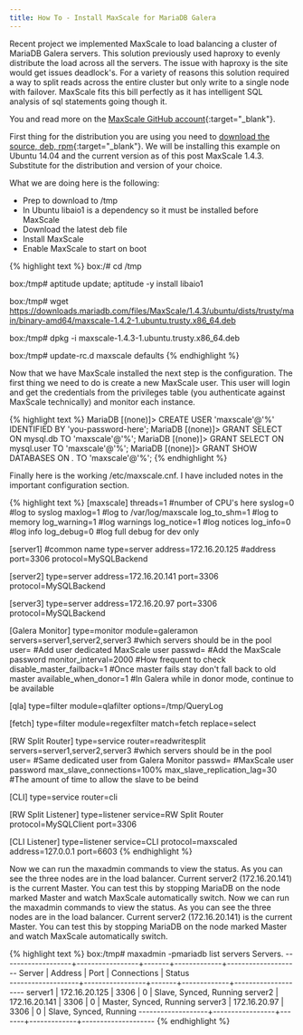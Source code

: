 ```yaml
---
title: How To - Install MaxScale for MariaDB Galera
---
```


Recent project we implemented MaxScale to load balancing a cluster of MariaDB Galera servers. This solution previously used haproxy to evenly distribute the load across all the servers. The issue with haproxy is the site would get issues deadlock's. For a variety of reasons this solution required a way to split reads across the entire cluster but only write to a single node with failover. MaxScale fits this bill perfectly as it has intelligent SQL analysis of sql statements going though it.    

You and read more on the [MaxScale GitHub account](https://github.com/mariadb-corporation/MaxScale/wiki){:target="_blank"}.

First thing for the distribution you are using you need to [download the source, deb, rpm](https://downloads.mariadb.com/files/MaxScale){:target="_blank"}. We will be installing this example on Ubuntu 14.04 and the current version as of this post MaxScale 1.4.3. Substitute for the distribution and version of your choice.

What we are doing here is the following:
* Prep to download to /tmp
* In Ubuntu libaio1 is a dependency so it must be installed before MaxScale
* Download the latest deb file
* Install MaxScale
* Enable MaxScale to start on boot

{% highlight text %}
box:/# cd /tmp

box:/tmp# aptitude update; aptitude -y install libaio1

box:/tmp# wget https://downloads.mariadb.com/files/MaxScale/1.4.3/ubuntu/dists/trusty/main/binary-amd64/maxscale-1.4.2-1.ubuntu.trusty.x86_64.deb

box:/tmp# dpkg -i maxscale-1.4.3-1.ubuntu.trusty.x86_64.deb

box:/tmp# update-rc.d maxscale defaults
{% endhighlight %}

Now that we have MaxScale installed the next step is the configuration. The first thing we need to do is create a new MaxScale user. This user will login and get the credentials from the privileges table (you authenticate against MaxScale technically) and monitor each instance.

{% highlight text %}
MariaDB [(none)]> CREATE USER 'maxscale'@'%' IDENTIFIED BY 'you-password-here';
MariaDB [(none)]> GRANT SELECT ON mysql.db TO 'maxscale'@'%';
MariaDB [(none)]> GRANT SELECT ON mysql.user TO 'maxscale'@'%';
MariaDB [(none)]> GRANT SHOW DATABASES ON *.* TO 'maxscale'@'%';
{% endhighlight %}

Finally here is the working /etc/maxscale.cnf. I have included notes in the important configuration section.

{% highlight text %}
[maxscale]
threads=1 #number of CPU's here
syslog=0 #log to syslog
maxlog=1 #log to /var/log/maxscale
log_to_shm=1 #log to memory
log_warning=1 #log warnings
log_notice=1 #log notices
log_info=0 #log info
log_debug=0 #log full debug for dev only

[server1] #common name
type=server
address=172.16.20.125 #address
port=3306
protocol=MySQLBackend

[server2]
type=server
address=172.16.20.141
port=3306
protocol=MySQLBackend

[server3]
type=server
address=172.16.20.97
port=3306
protocol=MySQLBackend

[Galera Monitor]
type=monitor
module=galeramon
servers=server1,server2,server3 #which servers should be in the pool
user= #Add user dedicated MaxScale user
passwd= #Add the MaxScale password
monitor_interval=2000 #How frequent to check
disable_master_failback=1 #Once master fails stay don't fall back to old master
available_when_donor=1 #In Galera while in donor mode, continue to be available

[qla]
type=filter
module=qlafilter
options=/tmp/QueryLog

[fetch]
type=filter
module=regexfilter
match=fetch
replace=select

[RW Split Router]
type=service
router=readwritesplit
servers=server1,server2,server3 #which servers should be in the pool
user= #Same dedicated user from Galera Monitor
passwd= #MaxScale user password
max_slave_connections=100%
max_slave_replication_lag=30 #The amount of time to allow the slave to be beind

[CLI]
type=service
router=cli

[RW Split Listener]
type=listener
service=RW Split Router
protocol=MySQLClient
port=3306

[CLI Listener]
type=listener
service=CLI
protocol=maxscaled
address=127.0.0.1
port=6603
{% endhighlight %}

Now we can run the maxadmin commands to view the status. As you can see the three nodes are in the load balancer. Current server2 (172.16.20.141) is the current Master. You can test this by stopping MariaDB on the node marked Master and watch MaxScale automatically switch. 
Now we can run the maxadmin commands to view the status. As you can see the three nodes are in the load balancer. Current server2 (172.16.20.141) is the current Master. You can test this by stopping MariaDB on the node marked Master and watch MaxScale automatically switch.

{% highlight text %}
box:/tmp# maxadmin -pmariadb list servers
Servers.
-------------------+-----------------+-------+-------------+--------------------
Server             | Address         | Port  | Connections | Status              
-------------------+-----------------+-------+-------------+--------------------
server1            | 172.16.20.125   |  3306 |           0 | Slave, Synced, Running
server2            | 172.16.20.141   |  3306 |           0 | Master, Synced, Running
server3            | 172.16.20.97    |  3306 |           0 | Slave, Synced, Running
-------------------+-----------------+-------+-------------+--------------------
{% endhighlight %}
